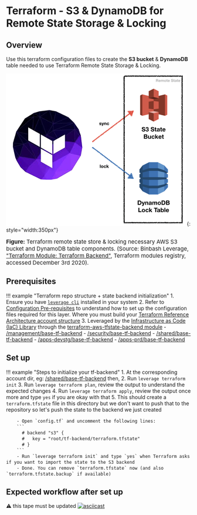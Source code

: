 # Terraform - S3 & DynamoDB for Remote State Storage & Locking

## Overview
Use this terraform configuration files to create the **S3 bucket** & **DynamoDB** table needed to use Terraform Remote
State Storage & Locking.

![leverage-ref-arch-tf](../../assets/images/diagrams/terraform-aws-s3-backend.png "Leverage"){: style="width:350px"}

<figcaption style="font-size:15px">
<b>Figure:</b> Terraform remote state store & locking necessary AWS S3 bucket and DynamoDB table components.
(Source: Binbash Leverage, 
<a href="https://registry.terraform.io/modules/binbashar/tfstate-backend/aws/latest">
"Terraform Module: Terraform Backend"</a>,
Terraform modules registry, accessed December 3rd 2020).
</figcaption>

## Prerequisites

!!! example "Terraform repo structure + state backend initialization"
    1. Ensure you have [`leverage cli`](../../how-it-works/leverage-cli/index.md) installed in your system
    2. Refer to [Configuration Pre-requisites](../../base-configuration/repo-le-tf-infra-aws/) to understand how to set up the
      configuration files required for this layer. Where you must build your
      [Terraform Reference Architecture account structure](../../how-it-works/features/organization/organization.md)
    3. Leveraged by the [Infrastructure as Code (IaC) Library](../../how-it-works/infra-as-code-library/infra-as-code-library.md) through the
     [terraform-aws-tfstate-backend module](https://registry.terraform.io/modules/binbashar/tfstate-backend/aws/latest)
        - [/management/base-tf-backend](https://github.com/binbashar/le-tf-infra-aws/tree/master/root/us-east-1/base-tf-backend)
        - [/security/base-tf-backend](https://github.com/binbashar/le-tf-infra-aws/tree/master/security/us-east-1/base-tf-backend)
        - [/shared/base-tf-backend](https://github.com/binbashar/le-tf-infra-aws/tree/master/shared/us-east-1/base-tf-backend)
        - [/apps-devstg/base-tf-backend](https://github.com/binbashar/le-tf-infra-aws/tree/master/us-east-1/apps-devstg/base-tf-backend)
        - [/apps-prd/base-tf-backend](https://github.com/binbashar/le-tf-infra-aws/tree/master/apps-prd/us-east-1/base-tf-backend)

## Set up

!!! example "Steps to initialize your tf-backend"
    1. At the corresponding account dir, 
      eg: [/shared/base-tf-backend](https://github.com/binbashar/le-tf-infra-aws/tree/master/shared/us-east-1/base-tf-backend) then,
    2. Run `leverage terraform init`
    3. Run `leverage terraform plan`, review the output to understand the expected changes
    4. Run `leverage terraform apply`, review the output once more and type `yes` if you are okay with that
    5. This should create a `terraform.tfstate` file in this directory but we don't want to push that to the repository so 
      let's push the state to the backend we just created
        
        - Open `config.tf` and uncomment the following lines:
        ```
          # backend "s3" {
          #   key = "root/tf-backend/terraform.tfstate"
          # }
        ```
        - Run `leverage terraform init` and type `yes` when Terraform asks if you want to import the state to the S3 backend
        - Done. You can remove `terraform.tfstate` now (and also `terraform.tfstate.backup` if available)

## Expected workflow after set up 
:warning: this tape must be updated
[![asciicast](https://asciinema.org/a/377220.svg)](https://asciinema.org/a/377220)